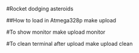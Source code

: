 #Rocket dodging asteroids

##How to load in Atmega328p
   make upload

#To show monitor
   make upload monitor 

#To clean terminal after upload
   make upload clean

